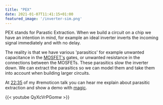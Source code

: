 ```yaml
---
title: "PEX"
date: 2021-01-07T11:41:15+01:00
featured_image: '/inverter-sim.png'
---
```


PEX stands for Parastic Extraction.
When we build a circuit on a chip we have an intention in mind, for example an ideal inverter inverts the incoming signal immediately and with no delay.

The reality is that we have various 'parasitics' for example unwanted capacitance in the [MOSFET's](/terminology/mosfet) gates, or unwanted resistance in the connections
between the MOSFETs. These parasitics slow the inverter down. We can extract the parasitics so we can model them and take them into account when building larger circuits.

At [22:35](https://youtu.be/QyXcVrPGomw?t=1355) of my #remoticon talk you can hear me explain about parasitic extraction and show a demo with [magic](/terminology/magic).

{{< youtube QyXcVrPGomw >}}
